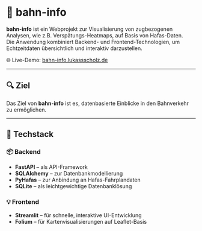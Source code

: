 # 🚆 bahn-info

**bahn-info** ist ein Webprojekt zur Visualisierung von zugbezogenen Analysen, wie z.B. Verspätungs-Heatmaps, auf Basis von Hafas-Daten.  
Die Anwendung kombiniert Backend- und Frontend-Technologien, um Echtzeitdaten übersichtlich und interaktiv darzustellen.

🌐 Live-Demo: [bahn-info.lukassscholz.de](https://bahn-info.lukassscholz.de)

---

## 🔍 Ziel

Das Ziel von **bahn-info** ist es, datenbasierte Einblicke in den Bahnverkehr zu ermöglichen.

---

## 🧰 Techstack

### 📦 Backend
- **FastAPI** – als API-Framework
- **SQLAlchemy** – zur Datenbankmodellierung
- **PyHafas** – zur Anbindung an Hafas-Fahrplandaten
- **SQLite** – als leichtgewichtige Datenbanklösung

### 💡 Frontend
- **Streamlit** – für schnelle, interaktive UI-Entwicklung
- **Folium** – für Kartenvisualisierungen auf Leaflet-Basis
